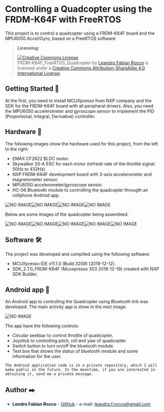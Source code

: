 # Controlling a Quadcopter using the FRDM-K64F with FreeRTOS 

This project is to control a quadcopter using a FRDM-K64F board and the MPU6050 Accel/Gyro, based on a FreeRTOS software.

> **Licensing:** 
> 
> <a rel="license" href="http://creativecommons.org/licenses/by-sa/4.0/"><img alt="Creative Commons License" style="border-width:0" src="https://i.creativecommons.org/l/by-sa/4.0/88x31.png" /></a><br /><span xmlns:dct="http://purl.org/dc/terms/" property="dct:title">FRDM-K64F_FreeRTOS_Quadcopter</span> by <a xmlns:cc="http://creativecommons.org/ns#" href="https://github.com/leandroGHsoft/Quadcopter" property="cc:attributionName" rel="cc:attributionURL">Leandro Fabian Rocco</a> is licensed under a <a rel="license" href="http://creativecommons.org/licenses/by-sa/4.0/">Creative Commons Attribution-ShareAlike 4.0 International License</a>.



## Getting Started 🚀

At the first, you need to install MCUXpresso from NXP company and the SDK for the FRDM-K64F board with all peripheral drivers. Also, you need the MPU6050 accelerometer and gyroscope sensor to implement the PID (Proportional, Integral, Derivative) controller.


## Hardware 🔧

The following images show the hardware used for this project, from the left to the right:

* EMAX CF2822 BLDC motor.
* Skywalker 20-A ESC for each motor (refresh rate of the throttle signal: 50Hz to 432Hz).
* NXP FRDM-K64F development board with 3-axis accelerometer and magnetometer sensor.
* MPU6050 accelerometer/gyroscope sensor.
* HC-06 Bluetooth module to controlling the quadcopter througth an cellphone Android app.


![NO IMAGE](https://github.com/leandroGHsoft/FRDM-K64F_FreeRTOS_Quadcopter/blob/master/images/motor.jpg)![NO IMAGE](https://github.com/leandroGHsoft/FRDM-K64F_FreeRTOS_Quadcopter/blob/master/images/esc.jpg)![NO IMAGE](https://github.com/leandroGHsoft/FRDM-K64F_FreeRTOS_Quadcopter/blob/master/images/frdm-k64f.jpg)![NO IMAGE](https://github.com/leandroGHsoft/FRDM-K64F_FreeRTOS_Quadcopter/blob/master/images/mpu6050.jpg)

Below are some images of the quadcopter being assembled.

![NO IMAGE](https://github.com/leandroGHsoft/FRDM-K64F_FreeRTOS_Quadcopter/blob/master/images/quad1.jpg)![NO IMAGE](https://github.com/leandroGHsoft/FRDM-K64F_FreeRTOS_Quadcopter/blob/master/images/quad2.jpg)![NO IMAGE](https://github.com/leandroGHsoft/FRDM-K64F_FreeRTOS_Quadcopter/blob/master/images/quad3.jpg)![NO IMAGE](https://github.com/leandroGHsoft/FRDM-K64F_FreeRTOS_Quadcopter/blob/master/images/quad4.jpg)![NO IMAGE](https://github.com/leandroGHsoft/FRDM-K64F_FreeRTOS_Quadcopter/blob/master/images/quad5.jpg)



## Software 🛠️

The project was developed and compilled using the following software:

* MCUXpresso IDE v11.1.0 (Build 3209) (2019-12-12).
* SDK_2.7.0_FRDM-K64F (Mcuxpresso 303 2019-12-19) created with NXP SDK Builder.


## Android app :iphone:

An Android app to controlling the Quadcopter using Bluetooth link was developed. The main activity app is show in the next image:

![NO IMAGE](https://github.com/leandroGHsoft/FRDM-K64F_FreeRTOS_Quadcopter/blob/master/images/app.png)

The app have the following controls:

* Circular seekbar to control throttle of quadcopter.
* Joystick to controlling pitch, roll and yaw of quadcopter.
* Switch button to turn on/off the bluetooth module.
* Text box that shows the status of bluetooth module and some information for the user.


```
The Android application code is in a private repository, which I will make public in the future. In the meantime, if you are interested in obtaining it, send me a private message.
```



## Author ✒️

* **Lendro Fabian Rocco** - [GitHub](https://github.com/leandroGHsoft) - e-mail: <leandro.f.rocco@gmail.com>




